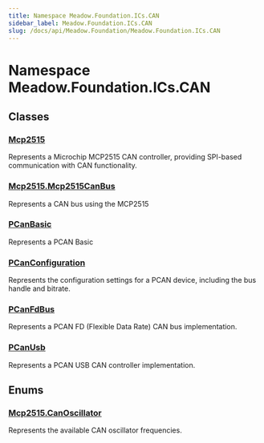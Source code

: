 ```yaml
---
title: Namespace Meadow.Foundation.ICs.CAN
sidebar_label: Meadow.Foundation.ICs.CAN
slug: /docs/api/Meadow.Foundation/Meadow.Foundation.ICs.CAN
---
```

# Namespace Meadow.Foundation.ICs.CAN
## Classes
### [Mcp2515](../Meadow.Foundation.ICs.CAN/Mcp2515)
Represents a Microchip MCP2515 CAN controller, providing SPI-based communication with CAN functionality.
### [Mcp2515.Mcp2515CanBus](../Meadow.Foundation.ICs.CAN/Mcp2515.Mcp2515CanBus)
Represents a CAN bus using the MCP2515
### [PCanBasic](../Meadow.Foundation.ICs.CAN/PCanBasic)
Represents a PCAN Basic
### [PCanConfiguration](../Meadow.Foundation.ICs.CAN/PCanConfiguration)
Represents the configuration settings for a PCAN device, including the bus handle and bitrate.
### [PCanFdBus](../Meadow.Foundation.ICs.CAN/PCanFdBus)
Represents a PCAN FD (Flexible Data Rate) CAN bus implementation.
### [PCanUsb](../Meadow.Foundation.ICs.CAN/PCanUsb)
Represents a PCAN USB CAN controller implementation.
## Enums
### [Mcp2515.CanOscillator](../Meadow.Foundation.ICs.CAN/Mcp2515.CanOscillator)
Represents the available CAN oscillator frequencies.
